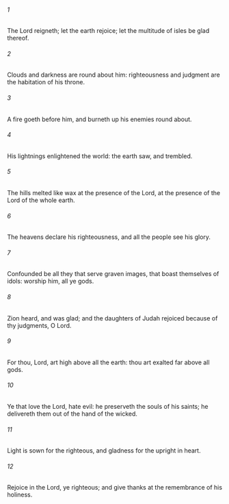 ###### 1
The Lord reigneth; let the earth rejoice; let the multitude of isles be glad thereof.

###### 2
Clouds and darkness are round about him: righteousness and judgment are the habitation of his throne.

###### 3
A fire goeth before him, and burneth up his enemies round about.

###### 4
His lightnings enlightened the world: the earth saw, and trembled.

###### 5
The hills melted like wax at the presence of the Lord, at the presence of the Lord of the whole earth.

###### 6
The heavens declare his righteousness, and all the people see his glory.

###### 7
Confounded be all they that serve graven images, that boast themselves of idols: worship him, all ye gods.

###### 8
Zion heard, and was glad; and the daughters of Judah rejoiced because of thy judgments, O Lord.

###### 9
For thou, Lord, art high above all the earth: thou art exalted far above all gods.

###### 10
Ye that love the Lord, hate evil: he preserveth the souls of his saints; he delivereth them out of the hand of the wicked.

###### 11
Light is sown for the righteous, and gladness for the upright in heart.

###### 12
Rejoice in the Lord, ye righteous; and give thanks at the remembrance of his holiness.

